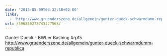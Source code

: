 ```yaml
---
date: '2015-05-09T03:32:50+02:00'
links:
  - 'http://www.gruenderszene.de/allgemein/gunter-dueck-schwarmdumm-republica'
url: /596850278743277568/
---
```

Gunter Dueck - BWLer Bashing #rp15 http://www.gruenderszene.de/allgemein/gunter-dueck-schwarmdumm-republica
